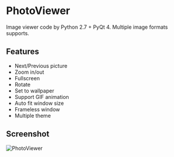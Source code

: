 # PhotoViewer
Image viewer code by Python 2.7 + PyQt 4. Multiple image formats supports.

## Features

* Next/Previous picture
* Zoom in/out
* Fullscreen
* Rotate
* Set to wallpaper
* Support GIF animation
* Auto fit window size
* Frameless window
* Multiple theme

## Screenshot
![PhotoViewer](https://github.com/wn0112/PhotoViewer/blob/master/screenshot.png)
